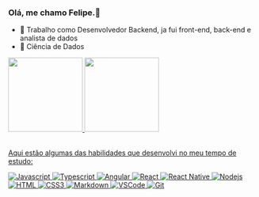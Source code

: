 ### Olá, me chamo Felipe.👋</br>

- 🔭 Trabalho como Desenvolvedor Backend, ja fui front-end, back-end e analista de dados</br>
- 🌱 Ciência de Dados


<!--
![mackenzzy's Stats](https://github-readme-stats.vercel.app/api?username=mackenzzy&theme=tokyonight&show_icons=true&hide_border=false&count_private=true)
-->
<div>
  <a href="https://www.linkedin.com/in/felipe-sampaio-570234230/">
  <img height="150em" src="https://github-readme-streak-stats.herokuapp.com/?user=mackenzzy&theme=tokyonight&hide_border=false"/>
  <img height="150em" src="https://github-readme-stats.vercel.app/api/top-langs/?username=mackenzzy&theme=tokyonight&show_icons=true&hide_border=false&layout=compact"/>
</div>
</br>

Aqui estão algumas das habilidades que desenvolvi no meu tempo de estudo:</br>
<div>
  
![Javascript](https://img.shields.io/badge/Javascript-F0DB4F?style=for-the-badge&labelColor=black&logo=javascript&logoColor=F0DB4F)
![Typescript](https://img.shields.io/badge/Typescript-007acc?style=for-the-badge&labelColor=black&logo=typescript&logoColor=007acc)
![Angular](https://img.shields.io/badge/angular-%23DD0031.svg?style=for-the-badge&logo=angular&logoColor=white)
![React](https://img.shields.io/badge/-React-61DBFB?style=for-the-badge&labelColor=black&logo=react&logoColor=61DBFB)
![React Native](https://img.shields.io/badge/React_Native-20232A?style=for-the-badge&logo=react&logoColor=61DAFB)
![Nodejs](https://img.shields.io/badge/Nodejs-3C873A?style=for-the-badge&labelColor=black&logo=node.js&logoColor=3C873A)
![HTML](https://img.shields.io/badge/HTML5-E34F26?style=for-the-badge&logo=html5&logoColor=white)
![CSS3](https://img.shields.io/badge/CSS3-1572B6?style=for-the-badge&logo=css3&logoColor=white)
![Markdown](https://img.shields.io/badge/Markdown-000000?style=for-the-badge&logo=markdown&logoColor=white)
![VSCode](https://img.shields.io/badge/Visual_Studio-0078d7?style=for-the-badge&logo=visual%20studio&logoColor=white)
![Git](https://img.shields.io/badge/Git-F05032?style=for-the-badge&logo=git&logoColor=white)

</div>
<!--
**Mackenzzy/Mackenzzy** is a ✨ _special_ ✨ repository because its `README.md` (this file) appears on your GitHub profile.

Here are some ideas to get you started:

- 🔭 I’m currently working on ...
- 🌱 I’m currently learning ...
- 👯 I’m looking to collaborate on ...
- 🤔 I’m looking for help with ...
- 💬 Ask me about ...
- 📫 How to reach me: ...
- 😄 Pronouns: ...
- ⚡ Fun fact: ...
-->
